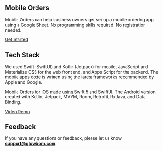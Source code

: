 ## Mobile Orders

Mobile Orders can help business owners get set up a mobile ordering app using a Google Sheet. No programming skills required. No registration needed.

[Get Started](https://glowbom.com/help/)

## Tech Stack

We used Swift (SwiftUI) and Kotlin (Jetpack) for mobile, JavaScript and Materialize CSS for the web front end, and Apps Script for the backend. The mobile apps code is written using the latest frameworks recommended by Apple and Google.

Mobile Orders for iOS made using Swift 5 and SwiftUI. The Android version created with Kotlin, Jetpack, MVVM, Room, Retrofit, RxJava, and Data Binding.

[Video Demo](https://www.youtube.com/watch?v=LaHW8FkSp6E)

## Feedback

If you have any questions or feedback, please let us know **support@glowbom.com**.
